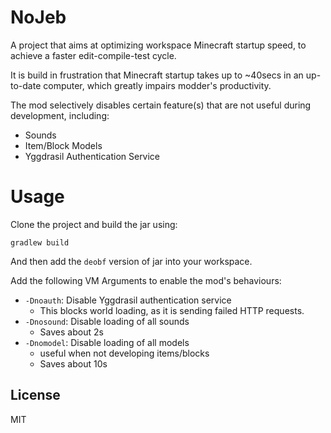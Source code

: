 # NoJeb

A project that aims at optimizing workspace Minecraft startup speed, to achieve a faster edit-compile-test cycle.

It is build in frustration that Minecraft startup takes up to ~40secs in an up-to-date computer, which greatly impairs modder's productivity.

The mod selectively disables certain feature(s) that are not useful during development, including:

* Sounds
* Item/Block Models
* Yggdrasil Authentication Service

# Usage

Clone the project and build the jar using:

```
gradlew build
```

And then add the `deobf` version of jar into your workspace.

Add the following VM Arguments to enable the mod's behaviours:

* `-Dnoauth`: Disable Yggdrasil authentication service
    * This blocks world loading, as it is sending failed HTTP requests.
* `-Dnosound`: Disable loading of all sounds
    * Saves about 2s
* `-Dnomodel`: Disable loading of all models 
    * useful when not developing items/blocks
    * Saves about 10s

License
---

MIT